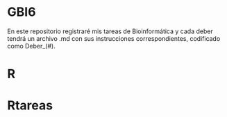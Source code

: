 # GBI6
En este repositorio registraré mis tareas de Bioinformática y cada deber tendrá un archivo .md con sus instrucciones correspondientes, codificado como Deber_(#).
 
# R
# Rtareas
